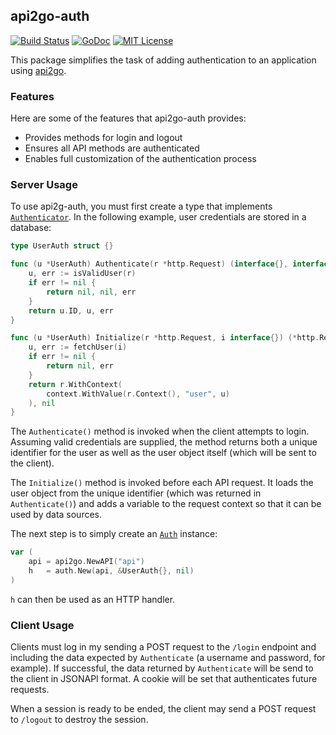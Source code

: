 ## api2go-auth

[![Build Status](https://travis-ci.org/nathan-osman/api2go-auth.svg?branch=master)](https://travis-ci.org/nathan-osman/api2go-auth)
[![GoDoc](https://godoc.org/github.com/nathan-osman/api2go-auth?status.svg)](https://godoc.org/github.com/nathan-osman/api2go-auth)
[![MIT License](http://img.shields.io/badge/license-MIT-9370d8.svg?style=flat)](http://opensource.org/licenses/MIT)

This package simplifies the task of adding authentication to an application using [api2go](https://github.com/manyminds/api2go).

### Features

Here are some of the features that api2go-auth provides:

- Provides methods for login and logout
- Ensures all API methods are authenticated
- Enables full customization of the authentication process

### Server Usage

To use api2g-auth, you must first create a type that implements [`Authenticator`](https://godoc.org/github.com/nathan-osman/api2go-auth#Authenticator). In the following example, user credentials are stored in a database:

```go
type UserAuth struct {}

func (u *UserAuth) Authenticate(r *http.Request) (interface{}, interface{}, error) {
    u, err := isValidUser(r)
    if err != nil {
        return nil, nil, err
    }
    return u.ID, u, err
}

func (u *UserAuth) Initialize(r *http.Request, i interface{}) (*http.Request, error) {
    u, err := fetchUser(i)
    if err != nil {
        return nil, err
    }
    return r.WithContext(
        context.WithValue(r.Context(), "user", u)
    ), nil
}
```

The `Authenticate()` method is invoked when the client attempts to login. Assuming valid credentials are supplied, the method returns both a unique identifier for the user as well as the user object itself (which will be sent to the client).

The `Initialize()` method is invoked before each API request. It loads the user object from the unique identifier (which was returned in `Authenticate()`) and adds a variable to the request context so that it can be used by data sources.

The next step is to simply create an [`Auth`](https://godoc.org/github.com/nathan-osman/api2go-auth#Auth) instance:

```go
var (
    api = api2go.NewAPI("api")
    h   = auth.New(api, &UserAuth{}, nil)
)
```

`h` can then be used as an HTTP handler.

### Client Usage

Clients must log in my sending a POST request to the `/login` endpoint and including the data expected by `Authenticate` (a username and password, for example). If successful, the data returned by `Authenticate` will be send to the client in JSONAPI format. A cookie will be set that authenticates future requests.

When a session is ready to be ended, the client may send a POST request to `/logout` to destroy the session.